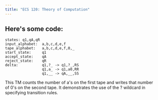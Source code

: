```yaml
---
title: "ECS 120: Theory of Computation"
---
```

## Here's some code:

```
states: q1,qA,qR
input_alphabet:  a,b,c,d,e,f
tape_alphabet:   a,b,c,d,e,f,0,_
start_state:     q1
accept_state:    qA
reject_state:    qR
delta:           q1,?_ -> q1,?_,RS
                 q1,a_ -> q1,a0,RR
                 q1,__ -> qA,__,SS
```

This TM counts the number of a's on the first tape and writes that number of 0's on the second tape. It demonstrates the use of the ? wildcard in specifying transition rules.